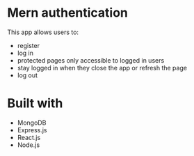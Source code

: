 # Mern authentication

This app allows users to:

* register
* log in
* protected pages only accessible to logged in users
* stay logged in when they close the app or refresh the page
* log out



# Built with

* MongoDB
* Express.js
* React.js
* Node.js






